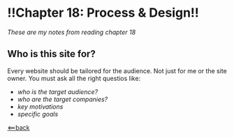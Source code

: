 # **!!Chapter 18: Process & Design!!**

*These are my notes from reading chapter 18*

## **Who is this site for?**
Every website should be tailored for the audience. Not just for me or the site owner. You must ask all the right questios like: 
- *who is the target audience?*
- *who are the target companies?*
- *key motivations* 
- *specific goals*




[<==back](README.md)
